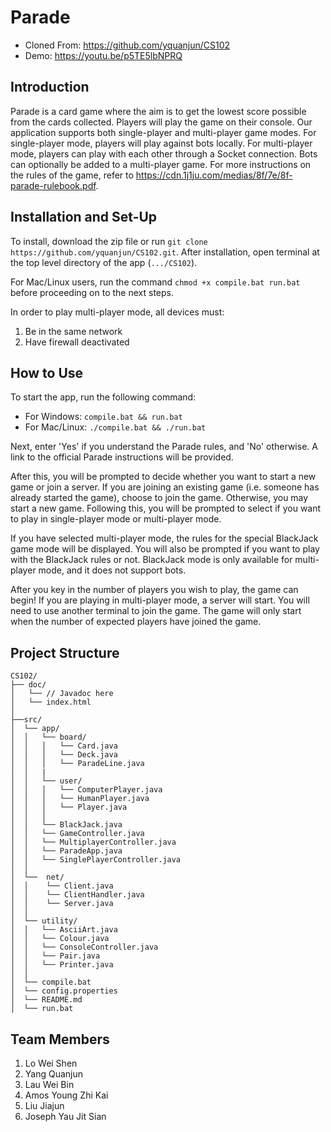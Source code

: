# Parade
- Cloned From: https://github.com/yquanjun/CS102
- Demo: https://youtu.be/p5TE5lbNPRQ

## Introduction
Parade is a card game where the aim is to get the lowest score possible from the cards collected. Players will play the game on their console. Our application supports both single-player and multi-player game modes. For single-player mode, players will play against bots locally. For multi-player mode, players can play with each other through a Socket connection. Bots can optionally be added to a multi-player game. For more instructions on the rules of the game, refer to https://cdn.1j1ju.com/medias/8f/7e/8f-parade-rulebook.pdf. 

## Installation and Set-Up
To install, download the zip file or run ```git clone https://github.com/yquanjun/CS102.git```. After installation, open terminal at the top level directory of the app (```.../CS102```). 

For Mac/Linux users, run the command ```chmod +x compile.bat run.bat``` before proceeding on to the next steps. 

In order to play multi-player mode, all devices must:
1. Be in the same network
2. Have firewall deactivated

## How to Use
To start the app, run the following command:
- For Windows: ```compile.bat && run.bat```
- For Mac/Linux: ```./compile.bat && ./run.bat```

Next, enter 'Yes' if you understand the Parade rules, and 'No' otherwise. A link to the official Parade instructions will be provided. 

After this, you will be prompted to decide whether you want to start a new game or join a server. If you are joining an existing game (i.e. someone has already started the game), choose to join the game. Otherwise, you may start a new game. Following this, you will be prompted to select if you want to play in single-player mode or multi-player mode. 

If you have selected multi-player mode, the rules for the special BlackJack game mode will be displayed. You will also be prompted if you want to play with the BlackJack rules or not. BlackJack mode is only available for multi-player mode, and it does not support bots. 

After you key in the number of players you wish to play, the game can begin! If you are playing in multi-player mode, a server will start. You will need to use another terminal to join the game. The game will only start when the number of expected players have joined the game. 

## Project Structure
```
CS102/
├── doc/
│   └── // Javadoc here
│   └── index.html
│
├──src/
│  └── app/
│  │   └── board/
│  │   │   └── Card.java
│  │   │   └── Deck.java
│  │   │   └── ParadeLine.java
│  │   |
│  │   └── user/
│  │   │   └── ComputerPlayer.java
│  │   │   └── HumanPlayer.java
│  │   │   └── Player.java
│  │   │
│  │   └── BlackJack.java
│  │   └── GameController.java
│  │   └── MultiplayerController.java
│  │   └── ParadeApp.java
│  │   └── SinglePlayerController.java
│  │  
│  └──  net/
│  │    └── Client.java
│  │    └── ClientHandler.java
│  │    └── Server.java
│  │   
│  └── utility/
│  │   └── AsciiArt.java
│  │   └── Colour.java
│  │   └── ConsoleController.java
│  │   └── Pair.java
│  │   └── Printer.java
│  │
│  └── compile.bat
│  └── config.properties
│  └── README.md
│  └── run.bat
```

## Team Members
1. Lo Wei Shen 
2. Yang Quanjun
3. Lau Wei Bin
4. Amos Young Zhi Kai
5. Liu Jiajun
6. Joseph Yau Jit Sian
